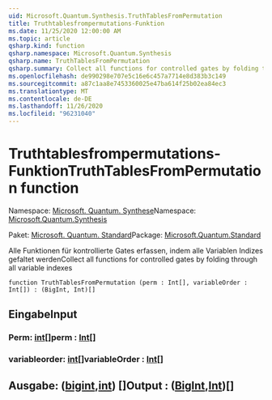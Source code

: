 ```yaml
---
uid: Microsoft.Quantum.Synthesis.TruthTablesFromPermutation
title: Truthtablesfrompermutations-Funktion
ms.date: 11/25/2020 12:00:00 AM
ms.topic: article
qsharp.kind: function
qsharp.namespace: Microsoft.Quantum.Synthesis
qsharp.name: TruthTablesFromPermutation
qsharp.summary: Collect all functions for controlled gates by folding through all variable indexes
ms.openlocfilehash: de990298e707e5c16e6c457a7714e8d383b3c149
ms.sourcegitcommit: a87c1aa8e7453360025e47ba614f25b02ea84ec3
ms.translationtype: MT
ms.contentlocale: de-DE
ms.lasthandoff: 11/26/2020
ms.locfileid: "96231040"
---
```

# <a name="truthtablesfrompermutation-function"></a><span data-ttu-id="ecb67-102">Truthtablesfrompermutations-Funktion</span><span class="sxs-lookup"><span data-stu-id="ecb67-102">TruthTablesFromPermutation function</span></span>

<span data-ttu-id="ecb67-103">Namespace: [Microsoft. Quantum. Synthese](xref:Microsoft.Quantum.Synthesis)</span><span class="sxs-lookup"><span data-stu-id="ecb67-103">Namespace: [Microsoft.Quantum.Synthesis](xref:Microsoft.Quantum.Synthesis)</span></span>

<span data-ttu-id="ecb67-104">Paket: [Microsoft. Quantum. Standard](https://nuget.org/packages/Microsoft.Quantum.Standard)</span><span class="sxs-lookup"><span data-stu-id="ecb67-104">Package: [Microsoft.Quantum.Standard](https://nuget.org/packages/Microsoft.Quantum.Standard)</span></span>


<span data-ttu-id="ecb67-105">Alle Funktionen für kontrollierte Gates erfassen, indem alle Variablen Indizes gefaltet werden</span><span class="sxs-lookup"><span data-stu-id="ecb67-105">Collect all functions for controlled gates by folding through all variable indexes</span></span>

```qsharp
function TruthTablesFromPermutation (perm : Int[], variableOrder : Int[]) : (BigInt, Int)[]
```


## <a name="input"></a><span data-ttu-id="ecb67-106">Eingabe</span><span class="sxs-lookup"><span data-stu-id="ecb67-106">Input</span></span>

### <a name="perm--int"></a><span data-ttu-id="ecb67-107">Perm: [int](xref:microsoft.quantum.lang-ref.int)[]</span><span class="sxs-lookup"><span data-stu-id="ecb67-107">perm : [Int](xref:microsoft.quantum.lang-ref.int)[]</span></span>




### <a name="variableorder--int"></a><span data-ttu-id="ecb67-108">variableorder: [int](xref:microsoft.quantum.lang-ref.int)[]</span><span class="sxs-lookup"><span data-stu-id="ecb67-108">variableOrder : [Int](xref:microsoft.quantum.lang-ref.int)[]</span></span>





## <a name="output--bigintint"></a><span data-ttu-id="ecb67-109">Ausgabe: ([bigint](xref:microsoft.quantum.lang-ref.bigint),[int](xref:microsoft.quantum.lang-ref.int)) []</span><span class="sxs-lookup"><span data-stu-id="ecb67-109">Output : ([BigInt](xref:microsoft.quantum.lang-ref.bigint),[Int](xref:microsoft.quantum.lang-ref.int))[]</span></span>

